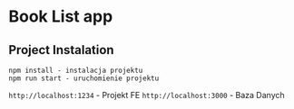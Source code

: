 # Book List app

## Project Instalation

```
npm install - instalacja projektu
npm run start - uruchomienie projektu
```

`http://localhost:1234` - Projekt FE
`http://localhost:3000` - Baza Danych